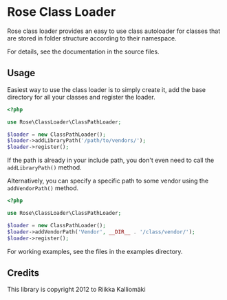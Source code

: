 # Rose Class Loader #

Rose class loader provides an easy to use class autoloader for classes that are
stored in folder structure according to their namespace.

For details, see the documentation in the source files.

## Usage ##

Easiest way to use the class loader is to simply create it, add the base
directory for all your classes and register the loader.

```php
<?php

use Rose\ClassLoader\ClassPathLoader;

$loader = new ClassPathLoader();
$loader->addLibraryPath('/path/to/vendors/');
$loader->register();
```

If the path is already in your include path, you don't even need to call the
`addLibraryPath()` method.

Alternatively, you can specify a specific path to some vendor using the
`addVendorPath()` method.

```php
<?php

use Rose\ClassLoader\ClassPathLoader;

$loader = new ClassPathLoader();
$loader->addVendorPath('Vendor', __DIR__ . '/class/vendor/');
$loader->register();
```

For working examples, see the files in the examples directory.

## Credits ##

This library is copyright 2012 to Riikka Kalliomäki